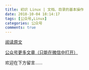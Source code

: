 ```yaml
---
title: 初识 Linux | 文档、目录的基本操作
date: 2018-10-04 18:14:17
tags: [公众号,Linux]
categories: 公众号
comments: true
---
```


[阅读原文](https://mp.weixin.qq.com/s/N1ZZkzO_guzO1zXxCVM4UQ) 

[公众号更多文章（只能在微信中打开）](https://mp.weixin.qq.com/mp/profile_ext?action=home&__biz=MzUyMTg5MjA5OA==&scene=123#wechat_redirect)

欢迎在下方留言…… 

<!---more--->